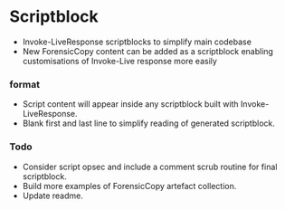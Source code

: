 # Scriptblock
* Invoke-LiveResponse scriptblocks to simplify main codebase
* New ForensicCopy content can be added as a scriptblock enabling customisations of Invoke-Live response more easily

### format
* Script content will appear inside any scriptblock built with Invoke-LiveResponse.
* Blank first and last line to simplify reading of generated scriptblock.

### Todo
* Consider script opsec and include a comment scrub routine for final scriptblock.
* Build more examples of ForensicCopy artefact collection.
* Update readme.